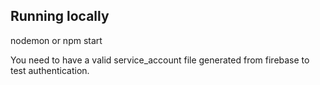 ## Running locally

nodemon or npm start

You need to have a valid service_account file generated from firebase
to test authentication.
